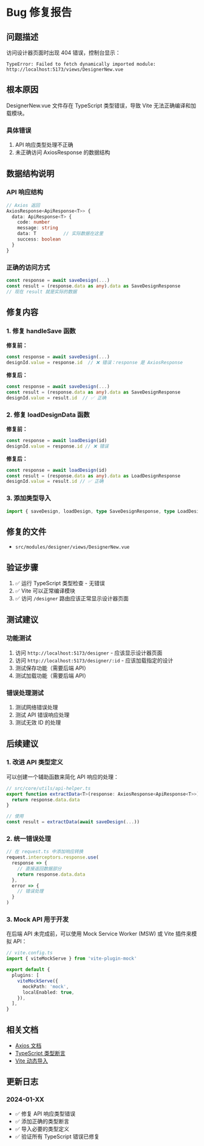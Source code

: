 # Bug 修复报告

## 问题描述

访问设计器页面时出现 404 错误，控制台显示：

```
TypeError: Failed to fetch dynamically imported module: http://localhost:5173/views/DesignerNew.vue
```

## 根本原因

DesignerNew.vue 文件存在 TypeScript 类型错误，导致 Vite 无法正确编译和加载模块。

### 具体错误

1. API 响应类型处理不正确
2. 未正确访问 AxiosResponse 的数据结构

## 数据结构说明

### API 响应结构

```typescript
// Axios 返回
AxiosResponse<ApiResponse<T>> {
  data: ApiResponse<T> {
    code: number
    message: string
    data: T          // 实际数据在这里
    success: boolean
  }
}
```

### 正确的访问方式

```typescript
const response = await saveDesign(...)
const result = (response.data as any).data as SaveDesignResponse
// 现在 result 就是实际的数据
```

## 修复内容

### 1. 修复 handleSave 函数

**修复前：**

```typescript
const response = await saveDesign(...)
designId.value = response.id  // ❌ 错误：response 是 AxiosResponse
```

**修复后：**

```typescript
const response = await saveDesign(...)
const result = (response.data as any).data as SaveDesignResponse
designId.value = result.id  // ✅ 正确
```

### 2. 修复 loadDesignData 函数

**修复前：**

```typescript
const response = await loadDesign(id)
designId.value = response.id // ❌ 错误
```

**修复后：**

```typescript
const response = await loadDesign(id)
const result = (response.data as any).data as LoadDesignResponse
designId.value = result.id // ✅ 正确
```

### 3. 添加类型导入

```typescript
import { saveDesign, loadDesign, type SaveDesignResponse, type LoadDesignResponse } from '../api/designer'
```

## 修复的文件

- `src/modules/designer/views/DesignerNew.vue`

## 验证步骤

1. ✅ 运行 TypeScript 类型检查 - 无错误
2. ✅ Vite 可以正常编译模块
3. ✅ 访问 `/designer` 路由应该正常显示设计器页面

## 测试建议

### 功能测试

1. 访问 `http://localhost:5173/designer` - 应该显示设计器页面
2. 访问 `http://localhost:5173/designer/:id` - 应该加载指定的设计
3. 测试保存功能（需要后端 API）
4. 测试加载功能（需要后端 API）

### 错误处理测试

1. 测试网络错误处理
2. 测试 API 错误响应处理
3. 测试无效 ID 的处理

## 后续建议

### 1. 改进 API 类型定义

可以创建一个辅助函数来简化 API 响应的处理：

```typescript
// src/core/utils/api-helper.ts
export function extractData<T>(response: AxiosResponse<ApiResponse<T>>): T {
  return response.data.data
}

// 使用
const result = extractData(await saveDesign(...))
```

### 2. 统一错误处理

```typescript
// 在 request.ts 中添加响应转换
request.interceptors.response.use(
  response => {
    // 直接返回数据部分
    return response.data.data
  },
  error => {
    // 错误处理
  }
)
```

### 3. Mock API 用于开发

在后端 API 未完成前，可以使用 Mock Service Worker (MSW) 或 Vite 插件来模拟 API：

```typescript
// vite.config.ts
import { viteMockServe } from 'vite-plugin-mock'

export default {
  plugins: [
    viteMockServe({
      mockPath: 'mock',
      localEnabled: true,
    }),
  ],
}
```

## 相关文档

- [Axios 文档](https://axios-http.com/)
- [TypeScript 类型断言](https://www.typescriptlang.org/docs/handbook/2/everyday-types.html#type-assertions)
- [Vite 动态导入](https://vitejs.dev/guide/features.html#dynamic-import)

## 更新日志

### 2024-01-XX

- ✅ 修复 API 响应类型错误
- ✅ 添加正确的类型断言
- ✅ 导入必要的类型定义
- ✅ 验证所有 TypeScript 错误已修复
